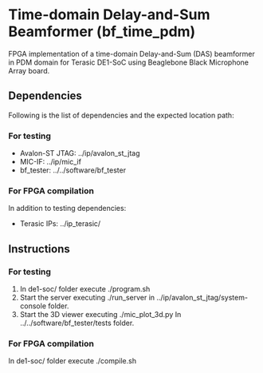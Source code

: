 # Time-domain Delay-and-Sum Beamformer (bf_time_pdm)

FPGA implementation of a time-domain Delay-and-Sum (DAS) beamformer in PDM domain for Terasic DE1-SoC using Beaglebone Black Microphone Array board.

## Dependencies

Following is the list of dependencies and the expected location path:

### For testing

- Avalon-ST JTAG: ../ip/avalon_st_jtag 
- MIC-IF: ../ip/mic_if
- bf_tester: ../../software/bf_tester

### For FPGA compilation

In addition to testing dependencies:

- Terasic IPs: ../ip_terasic/ 

## Instructions

### For testing

1. In de1-soc/ folder execute ./program.sh
2. Start the server executing ./run_server in ../ip/avalon_st_jtag/system-console folder.
3. Start the 3D viewer executing ./mic_plot_3d.py In ../../software/bf_tester/tests folder.

### For FPGA compilation

In de1-soc/ folder execute ./compile.sh


